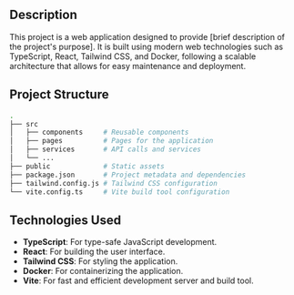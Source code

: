 ## Description

This project is a web application designed to provide [brief description of the project's purpose]. It is built using modern web technologies such as TypeScript, React, Tailwind CSS, and Docker, following a scalable architecture that allows for easy maintenance and deployment.

## Project Structure

```bash
.
├── src
│   ├── components     # Reusable components
│   ├── pages          # Pages for the application
│   ├── services       # API calls and services
│   └── ...
├── public             # Static assets
├── package.json       # Project metadata and dependencies
├── tailwind.config.js # Tailwind CSS configuration
└── vite.config.ts     # Vite build tool configuration
```

## Technologies Used

- **TypeScript**: For type-safe JavaScript development.
- **React**: For building the user interface.
- **Tailwind CSS**: For styling the application.
- **Docker**: For containerizing the application.
- **Vite**: For fast and efficient development server and build tool.
